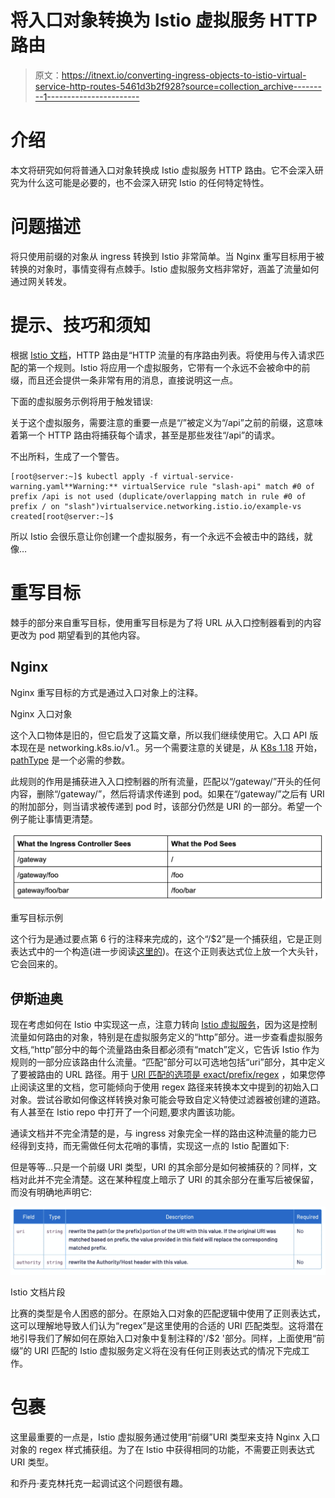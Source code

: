 # 将入口对象转换为 Istio 虚拟服务 HTTP 路由

> 原文：<https://itnext.io/converting-ingress-objects-to-istio-virtual-service-http-routes-5461d3b2f928?source=collection_archive---------1----------------------->

# 介绍

本文将研究如何将普通入口对象转换成 Istio 虚拟服务 HTTP 路由。它不会深入研究为什么这可能是必要的，也不会深入研究 Istio 的任何特定特性。

# 问题描述

将只使用前缀的对象从 ingress 转换到 Istio 非常简单。当 Nginx 重写目标用于被转换的对象时，事情变得有点棘手。Istio 虚拟服务文档非常好，涵盖了流量如何通过网关转发。

# 提示、技巧和须知

根据 [Istio 文档](https://istio.io/latest/docs/reference/config/networking/virtual-service/#VirtualService)，HTTP 路由是“HTTP 流量的有序路由列表。将使用与传入请求匹配的第一个规则。Istio 将应用一个虚拟服务，它带有一个永远不会被命中的前缀，而且还会提供一条非常有用的消息，直接说明这一点。

下面的虚拟服务示例将用于触发错误:

关于这个虚拟服务，需要注意的重要一点是“/”被定义为“/api”之前的前缀，这意味着第一个 HTTP 路由将捕获每个请求，甚至是那些发往“/api”的请求。

不出所料，生成了一个警告。

```
[root@server:~]$ kubectl apply -f virtual-service-warning.yaml**Warning:** virtualService rule "slash-api" match #0 of prefix /api is not used (duplicate/overlapping match in rule #0 of prefix / on "slash")virtualservice.networking.istio.io/example-vs created[root@server:~]$
```

所以 Istio 会很乐意让你创建一个虚拟服务，有一个永远不会被击中的路线，就像…

# 重写目标

棘手的部分来自重写目标，使用重写目标是为了将 URL 从入口控制器看到的内容更改为 pod 期望看到的其他内容。

## Nginx

Nginx 重写目标的方式是通过入口对象上的注释。

Nginx 入口对象

这个入口物体是旧的，但它启发了这篇文章，所以我们继续使用它。入口 API 版本现在是 networking.k8s.io/v1.。另一个需要注意的关键是，从 [K8s 1.18](https://kubernetes.io/blog/2020/04/02/improvements-to-the-ingress-api-in-kubernetes-1.18/) 开始， [pathType](https://kubernetes.io/docs/concepts/services-networking/ingress/#path-types) 是一个必需的参数。

此规则的作用是捕获进入入口控制器的所有流量，匹配以“/gateway/”开头的任何内容，删除“/gateway/”，然后将请求传递到 pod。如果在“/gateway/”之后有 URI 的附加部分，则当请求被传递到 pod 时，该部分仍然是 URI 的一部分。希望一个例子能让事情更清楚。

![](img/f2d50745eee69673d3804abf5fc7d583.png)

重写目标示例

这个行为是通过要点第 6 行的注释来完成的，这个“/$2”是一个捕获组，它是正则表达式中的一个构造(进一步阅读[这里的](https://kubernetes.github.io/ingress-nginx/examples/rewrite/#rewrite-target))。在这个正则表达式位上放一个大头针，它会回来的。

## 伊斯迪奥

现在考虑如何在 Istio 中实现这一点，注意力转向 [Istio 虚拟服务](https://istio.io/latest/docs/reference/config/networking/virtual-service/)，因为这是控制流量如何路由的对象，特别是在虚拟服务定义的“http”部分。进一步查看虚拟服务文档,“http”部分中的每个流量路由条目都必须有“match”定义，它告诉 Istio 作为规则的一部分应该路由什么流量。“匹配”部分可以可选地包括“uri”部分，其中定义了要被路由的 URL 路径。用于 [URI 匹配的选项是 exact/prefix/regex](https://istio.io/latest/docs/reference/config/networking/virtual-service/#HTTPMatchRequest) ，如果您停止阅读这里的文档，您可能倾向于使用 regex 路径来转换本文中提到的初始入口对象。尝试谷歌如何像这样转换对象可能会导致自定义特使过滤器被创建的道路。有人甚至在 Istio repo 中打开了一个问题,要求内置该功能。

通读文档并不完全清楚的是，与 ingress 对象完全一样的路由这种流量的能力已经得到支持，而无需做任何太花哨的事情，实现这一点的 Istio 配置如下:

但是等等…只是一个前缀 URI 类型，URI 的其余部分是如何被捕获的？同样，文档对此并不完全清楚。这在某种程度上暗示了 URI 的其余部分在重写后被保留，而没有明确地声明它:

![](img/744ff47d8f90b731861e1743d29501bf.png)

Istio 文档片段

比赛的类型是令人困惑的部分。在原始入口对象的匹配逻辑中使用了正则表达式，这可以理解地导致人们认为“regex”是这里使用的合适的 URI 匹配类型。这将潜在地引导我们了解如何在原始入口对象中复制注释的'/$2 '部分。同样，上面使用“前缀”的 URI 匹配的 Istio 虚拟服务定义将在没有任何正则表达式的情况下完成工作。

# 包裹

这里最重要的一点是，Istio 虚拟服务通过使用“前缀”URI 类型来支持 Nginx 入口对象的 regex 样式捕获组。为了在 Istio 中获得相同的功能，不需要正则表达式 URI 类型。

和乔丹·麦克林托克一起调试这个问题很有趣。